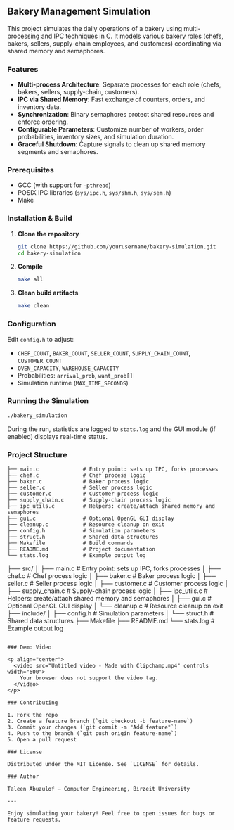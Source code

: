 ## Bakery Management Simulation

This project simulates the daily operations of a bakery using multi-processing and IPC techniques in C. It models various bakery roles (chefs, bakers, sellers, supply-chain employees, and customers) coordinating via shared memory and semaphores.

### Features

* **Multi-process Architecture**: Separate processes for each role (chefs, bakers, sellers, supply-chain, customers).
* **IPC via Shared Memory**: Fast exchange of counters, orders, and inventory data.
* **Synchronization**: Binary semaphores protect shared resources and enforce ordering.
* **Configurable Parameters**: Customize number of workers, order probabilities, inventory sizes, and simulation duration.
* **Graceful Shutdown**: Capture signals to clean up shared memory segments and semaphores.

### Prerequisites

* GCC (with support for `-pthread`)
* POSIX IPC libraries (`sys/ipc.h`, `sys/shm.h`, `sys/sem.h`)
* Make

### Installation & Build

1. **Clone the repository**

   ```bash
   git clone https://github.com/yourusername/bakery-simulation.git
   cd bakery-simulation
   ```

2. **Compile**

   ```bash
   make all
   ```

3. **Clean build artifacts**

   ```bash
   make clean
   ```

### Configuration

Edit `config.h` to adjust:

* `CHEF_COUNT`, `BAKER_COUNT`, `SELLER_COUNT`, `SUPPLY_CHAIN_COUNT`, `CUSTOMER_COUNT`
* `OVEN_CAPACITY`, `WAREHOUSE_CAPACITY`
* Probabilities: `arrival_prob`, `want_prob[]`
* Simulation runtime (`MAX_TIME_SECONDS`)

### Running the Simulation

```bash
./bakery_simulation
```

During the run, statistics are logged to `stats.log` and the GUI module (if enabled) displays real-time status.

### Project Structure

```
├── main.c              # Entry point: sets up IPC, forks processes
├── chef.c              # Chef process logic
├── baker.c             # Baker process logic
├── seller.c            # Seller process logic
├── customer.c          # Customer process logic
├── supply_chain.c      # Supply-chain process logic
├── ipc_utils.c         # Helpers: create/attach shared memory and semaphores
├── gui.c               # Optional OpenGL GUI display
├── cleanup.c           # Resource cleanup on exit
├── config.h            # Simulation parameters
├── struct.h            # Shared data structures
├── Makefile            # Build commands
├── README.md           # Project documentation
└── stats.log           # Example output log
```

├── src/
│   ├── main.c              # Entry point: sets up IPC, forks processes
│   ├── chef.c              # Chef process logic
│   ├── baker.c             # Baker process logic
│   ├── seller.c            # Seller process logic
│   ├── customer.c          # Customer process logic
│   ├── supply\_chain.c      # Supply-chain process logic
│   ├── ipc\_utils.c         # Helpers: create/attach shared memory and semaphores
│   ├── gui.c               # Optional OpenGL GUI display
│   └── cleanup.c           # Resource cleanup on exit
├── include/
│   ├── config.h            # Simulation parameters
│   └── struct.h            # Shared data structures
├── Makefile
├── README.md
└── stats.log               # Example output log

```

### Demo Video

<p align="center">
  <video src="Untitled video - Made with Clipchamp.mp4" controls width="600">
    Your browser does not support the video tag.
  </video>
</p>

### Contributing

1. Fork the repo
2. Create a feature branch (`git checkout -b feature-name`)
3. Commit your changes (`git commit -m "Add feature"`)
4. Push to the branch (`git push origin feature-name`)
5. Open a pull request

### License

Distributed under the MIT License. See `LICENSE` for details.

### Author

Taleen Abuzulof — Computer Engineering, Birzeit University

---

Enjoy simulating your bakery! Feel free to open issues for bugs or feature requests.

```
